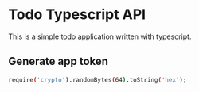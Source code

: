 # Todo Typescript API

This is a simple todo application written with typescript.

## Generate app token

``` bash
require('crypto').randomBytes(64).toString('hex');
```

